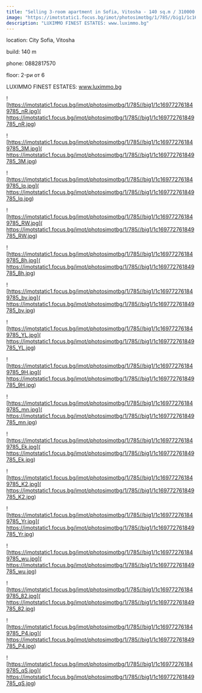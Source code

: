 ```yaml
---
title: "Selling 3-room apartment in Sofia, Vitosha - 140 sq.m / 310000 EUR :: imot.bg Ad"
image: "https://imotstatic1.focus.bg/imot/photosimotbg/1/785//big1/1c169772761849785_hm.jpg"
description: "LUXIMMO FINEST ESTATES: www.luximmo.bg"
---
```


location: City Sofia, Vitosha

build: 140 m

phone: 0882817570

floor: 2-ри от 6

LUXIMMO FINEST ESTATES: www.luximmo.bg


![https://imotstatic1.focus.bg/imot/photosimotbg/1/785//big1/1c169772761849785_nR.jpg]( https://imotstatic1.focus.bg/imot/photosimotbg/1/785//big1/1c169772761849785_nR.jpg)


![https://imotstatic1.focus.bg/imot/photosimotbg/1/785//big1/1c169772761849785_3M.jpg]( https://imotstatic1.focus.bg/imot/photosimotbg/1/785//big1/1c169772761849785_3M.jpg)


![https://imotstatic1.focus.bg/imot/photosimotbg/1/785//big1/1c169772761849785_lq.jpg]( https://imotstatic1.focus.bg/imot/photosimotbg/1/785//big1/1c169772761849785_lq.jpg)


![https://imotstatic1.focus.bg/imot/photosimotbg/1/785//big1/1c169772761849785_RW.jpg]( https://imotstatic1.focus.bg/imot/photosimotbg/1/785//big1/1c169772761849785_RW.jpg)


![https://imotstatic1.focus.bg/imot/photosimotbg/1/785//big1/1c169772761849785_8h.jpg]( https://imotstatic1.focus.bg/imot/photosimotbg/1/785//big1/1c169772761849785_8h.jpg)


![https://imotstatic1.focus.bg/imot/photosimotbg/1/785//big1/1c169772761849785_bv.jpg]( https://imotstatic1.focus.bg/imot/photosimotbg/1/785//big1/1c169772761849785_bv.jpg)


![https://imotstatic1.focus.bg/imot/photosimotbg/1/785//big1/1c169772761849785_YL.jpg]( https://imotstatic1.focus.bg/imot/photosimotbg/1/785//big1/1c169772761849785_YL.jpg)


![https://imotstatic1.focus.bg/imot/photosimotbg/1/785//big1/1c169772761849785_9H.jpg]( https://imotstatic1.focus.bg/imot/photosimotbg/1/785//big1/1c169772761849785_9H.jpg)


![https://imotstatic1.focus.bg/imot/photosimotbg/1/785//big1/1c169772761849785_mn.jpg]( https://imotstatic1.focus.bg/imot/photosimotbg/1/785//big1/1c169772761849785_mn.jpg)


![https://imotstatic1.focus.bg/imot/photosimotbg/1/785//big1/1c169772761849785_Ek.jpg]( https://imotstatic1.focus.bg/imot/photosimotbg/1/785//big1/1c169772761849785_Ek.jpg)


![https://imotstatic1.focus.bg/imot/photosimotbg/1/785//big1/1c169772761849785_K2.jpg]( https://imotstatic1.focus.bg/imot/photosimotbg/1/785//big1/1c169772761849785_K2.jpg)


![https://imotstatic1.focus.bg/imot/photosimotbg/1/785//big1/1c169772761849785_Yr.jpg]( https://imotstatic1.focus.bg/imot/photosimotbg/1/785//big1/1c169772761849785_Yr.jpg)


![https://imotstatic1.focus.bg/imot/photosimotbg/1/785//big1/1c169772761849785_wu.jpg]( https://imotstatic1.focus.bg/imot/photosimotbg/1/785//big1/1c169772761849785_wu.jpg)


![https://imotstatic1.focus.bg/imot/photosimotbg/1/785//big1/1c169772761849785_82.jpg]( https://imotstatic1.focus.bg/imot/photosimotbg/1/785//big1/1c169772761849785_82.jpg)


![https://imotstatic1.focus.bg/imot/photosimotbg/1/785//big1/1c169772761849785_P4.jpg]( https://imotstatic1.focus.bg/imot/photosimotbg/1/785//big1/1c169772761849785_P4.jpg)


![https://imotstatic1.focus.bg/imot/photosimotbg/1/785//big1/1c169772761849785_qS.jpg]( https://imotstatic1.focus.bg/imot/photosimotbg/1/785//big1/1c169772761849785_qS.jpg)


